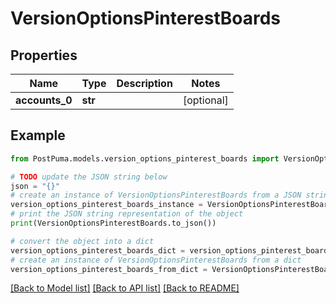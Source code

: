 # VersionOptionsPinterestBoards


## Properties

Name | Type | Description | Notes
------------ | ------------- | ------------- | -------------
**accounts_0** | **str** |  | [optional] 

## Example

```python
from PostPuma.models.version_options_pinterest_boards import VersionOptionsPinterestBoards

# TODO update the JSON string below
json = "{}"
# create an instance of VersionOptionsPinterestBoards from a JSON string
version_options_pinterest_boards_instance = VersionOptionsPinterestBoards.from_json(json)
# print the JSON string representation of the object
print(VersionOptionsPinterestBoards.to_json())

# convert the object into a dict
version_options_pinterest_boards_dict = version_options_pinterest_boards_instance.to_dict()
# create an instance of VersionOptionsPinterestBoards from a dict
version_options_pinterest_boards_from_dict = VersionOptionsPinterestBoards.from_dict(version_options_pinterest_boards_dict)
```
[[Back to Model list]](../README.md#documentation-for-models) [[Back to API list]](../README.md#documentation-for-api-endpoints) [[Back to README]](../README.md)


